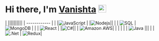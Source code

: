 

<!--
**vanishtachangea/vanishtachangea** is a ✨ _special_ ✨ repository because its `README.md` (this file) appears on your GitHub profile.

Here are some ideas to get you started:

- 🔭 I’m currently working on ...
- 🌱 I’m currently learning ...
- 👯 I’m looking to collaborate on ...
- 🤔 I’m looking for help with ...
- 💬 Ask me about ...
- 📫 How to reach me: ...
- 😄 Pronouns: ...
- ⚡ Fun fact: ...
-->
<span style="color:blue"><h1>Hi there, I'm <a href="https://www.vanishtachangea.com/">Vanishta</a> <img src="https://media.giphy.com/media/hvRJCLFzcasrR4ia7z/giphy.gif" width="25px"> </h1></span>

|    ||||||||||
| ------------  |
|  |![JavaScript](https://img.shields.io/badge/-JavaScript-black?style=flat-square&logo=javascript)   |   |![Nodejs](https://img.shields.io/badge/-Nodejs-black?style=flat-square&logo=Node.js)|| |  |   ![SQL](https://img.shields.io/badge/Microsoft%20SQL%20Sever-CC2927?style=for-the-badge&logo=microsoft%20sql%20server&logoColor=white)  | ![MongoDB](https://img.shields.io/badge/-MongoDB-black?style=flat-square&logo=mongodb) |
|   |  ![React](https://img.shields.io/badge/-React-black?style=flat-square&logo=react) |   |![C#](https://img.shields.io/badge/C%23-239120?style=for-the-badge&logo=c-sharp&logoColor=white)|| |  ![Amazon AWS](https://img.shields.io/badge/Amazon%20AWS-232F3E?style=flat-square&logo=amazon-aws)|   |   |
|   |   | ![Java](https://img.shields.io/badge/-java-E34A86?style=flat-square&logo=java) ||| | | ![.Net](https://img.shields.io/badge/.NET-5C2D91?style=for-the-badge&logo=dot-net&logoColor=white) |  ![Redux](https://img.shields.io/badge/Redux-593D88?style=for-the-badge&logo=redux&logoColor=white)|
